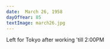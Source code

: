 ```yaml
---
date:  March 26, 1958
dayOfYear: 85
textImage: march26.jpg
---
```

Left for Tokyo after working 'till 2:00PM